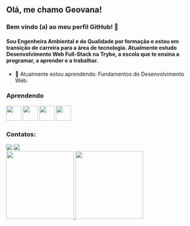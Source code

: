 ## Olá, me chamo Geovana! 

### Bem vindo (a) ao meu perfil GitHub! 👋

#### Sou Engenheira Ambiental e de Qualidade por formação e estou em transição de carreira para a área de tecnologia. Atualmente estudo Desenvolvimento Web Full-Stack na Trybe, a escola que te ensina a programar, a aprender e a trabalhar.



- 🌱 Atualmente estou aprendendo: Fundamentos do Desenvolvimento Web. 


### Aprendendo

<img src="https://arquivo.devmedia.com.br/noticias/artigos/artigo_javascript-reduce-reduzindo-uma-colecao-em-um-unico-objeto_37981.jpg" width="40" height="40"/> <img src="https://trabalho-html.weebly.com/uploads/2/9/6/5/29653063/6785512.png?433" width="40" height="40"/> <img src="https://img2.gratispng.com/20180402/csq/kisspng-css3-cascading-style-sheets-computer-icons-html-emblem-5ac245f0d27847.8044648115226813288621.jpg" width="40" height="40"/> <img src="https://cdn.jsdelivr.net/gh/devicons/devicon/icons/linux/linux-original.svg" width="40" height="40"/> 


### Contatos:

<div>
<a href="https://www.instagram.com/geovanaaugusta/" target="_blank"><img src="https://img.shields.io/badge/-Instagram-%23E4405F?style=for-the-badge&logo=instagram&logoColor=white" target="_blank"></a>
<a href="https://https://www.linkedin.com/in/geovana-augusta-46017a151/" target="_blank"><img src="https://img.shields.io/badge/-LinkedIn-%230077B5?style=for-the-badge&logo=linkedin&logoColor=white" target="_blank"></a>   
</div>


<div>
<a href="https://github.com/GeovanaAugusta">
<img height="180em" src="https://github-readme-stats.vercel.app/api/top-langs/?username=GeovanaAugusta&layout=compact&langs_count=7&theme=dracula"/>
<img height="180em" src="https://github-readme-stats.vercel.app/api?username=GeovanaAugusta&show_icons=true&theme=dracula&include_all_commits=true&count_private=true"/>
</div>
